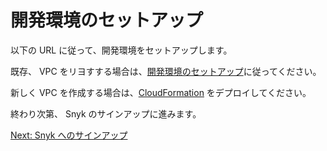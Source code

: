 # 開発環境のセットアップ

以下の URL に従って、開発環境をセットアップします。

既存、 VPC をリヨすする場合は、[開発環境のセットアップ](https://catalog.workshops.aws/sec4devs/ja-JP/module1/your-own-account/aws-cloud9)に従ってください。

新しく VPC を作成する場合は、[CloudFormation](cloud9-cfn.yaml) をデプロイしてください。

終わり次第、 Snyk のサインアップに進みます。

[Next: Snyk へのサインアップ](./sign-up-snyk.md)